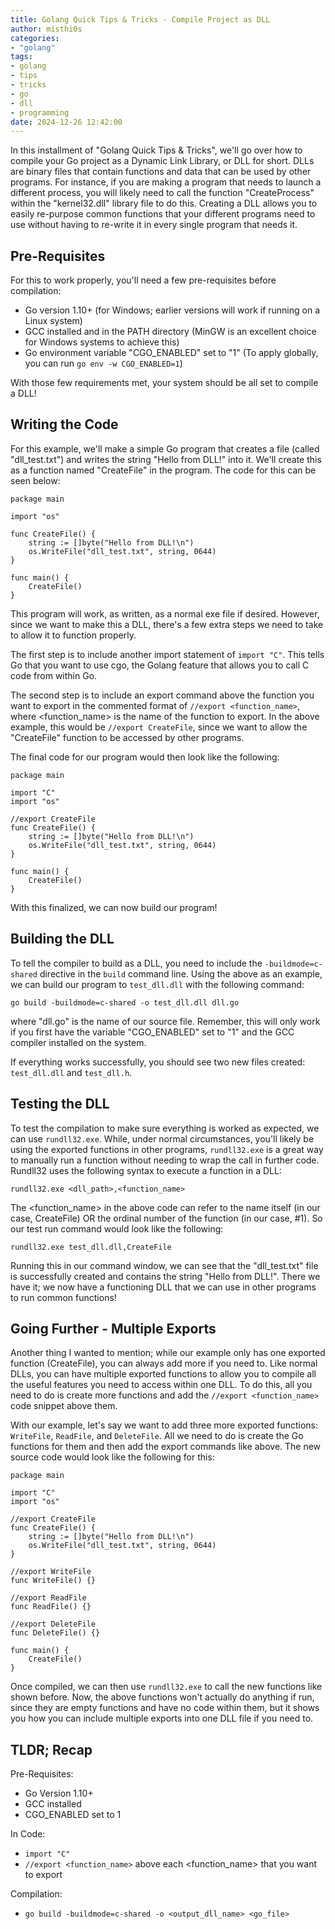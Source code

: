 ```yaml
---
title: Golang Quick Tips & Tricks - Compile Project as DLL
author: misthi0s
categories:
- "golang"
tags:
- golang
- tips
- tricks
- go
- dll
- programming
date: 2024-12-26 12:42:00
---
```


In this installment of "Golang Quick Tips & Tricks", we'll go over how to compile your Go project as a Dynamic Link Library, or DLL for short. DLLs are binary files that contain functions and data that can be used by other programs. For instance, if you are making a program that needs to launch a different process, you will likely need to call the function "CreateProcess" within the "kernel32.dll" library file to do this. Creating a DLL allows you to easily re-purpose common functions that your different programs need to use without having to re-write it in every single program that needs it.

## Pre-Requisites

For this to work properly, you'll need a few pre-requisites before compilation:

- Go version 1.10+ (for Windows; earlier versions will work if running on a Linux system)
- GCC installed and in the PATH directory (MinGW is an excellent choice for Windows systems to achieve this)
- Go environment variable "CGO_ENABLED" set to "1" (To apply globally, you can run `go env -w CGO_ENABLED=1`)

With those few requirements met, your system should be all set to compile a DLL!

## Writing the Code

For this example, we'll make a simple Go program that creates a file (called "dll_test.txt") and writes the string "Hello from DLL!" into it. We'll create this as a function named "CreateFile" in the program. The code for this can be seen below:

```
package main

import "os"

func CreateFile() {
	string := []byte("Hello from DLL!\n")
	os.WriteFile("dll_test.txt", string, 0644)
}

func main() {
	CreateFile()
}
```

This program will work, as written, as a normal exe file if desired. However, since we want to make this a DLL, there's a few extra steps we need to take to allow it to function properly.

The first step is to include another import statement of `import "C"`. This tells Go that you want to use cgo, the Golang feature that allows you to call C code from within Go.

The second step is to include an export command above the function you want to export in the commented format of `//export <function_name>`, where \<function_name\> is the name of the function to export. In the above example, this would be `//export CreateFile`, since we want to allow the "CreateFile" function to be accessed by other programs.

The final code for our program would then look like the following:

```
package main

import "C"
import "os"

//export CreateFile
func CreateFile() {
	string := []byte("Hello from DLL!\n")
	os.WriteFile("dll_test.txt", string, 0644)
}

func main() {
	CreateFile()
}
```

With this finalized, we can now build our program!

## Building the DLL

To tell the compiler to build as a DLL, you need to include the `-buildmode=c-shared` directive in the `build` command line. Using the above as an example, we can build our program to `test_dll.dll` with the following command:

`go build -buildmode=c-shared -o test_dll.dll dll.go`

where "dll.go" is the name of our source file. Remember, this will only work if you first have the variable "CGO_ENABLED" set to "1" and the GCC compiler installed on the system.

If everything works successfully, you should see two new files created: `test_dll.dll` and `test_dll.h`.

## Testing the DLL

To test the compilation to make sure everything is worked as expected, we can use `rundll32.exe`. While, under normal circumstances, you'll likely be using the exported functions in other programs, `rundll32.exe` is a great way to manually run a function without needing to wrap the call in further code. Rundll32 uses the following syntax to execute a function in a DLL:

`rundll32.exe <dll_path>,<function_name>`

The \<function_name\> in the above code can refer to the name itself (in our case, CreateFile) OR the ordinal number of the function (in our case, #1). So our test run command would look like the following:

`rundll32.exe test_dll.dll,CreateFile`

Running this in our command window, we can see that the "dll_test.txt" file is successfully created and contains the string "Hello from DLL!". There we have it; we now have a functioning DLL that we can use in other programs to run common functions!

## Going Further - Multiple Exports

Another thing I wanted to mention; while our example only has one exported function (CreateFile), you can always add more if you need to. Like normal DLLs, you can have multiple exported functions to allow you to compile all the useful features you need to access within one DLL. To do this, all you need to do is create more functions and add the `//export <function_name>` code snippet above them.

With our example, let's say we want to add three more exported functions: `WriteFile`, `ReadFile`, and `DeleteFile`. All we need to do is create the Go functions for them and then add the export commands like above. The new source code would look like the following for this:

```
package main

import "C"
import "os"

//export CreateFile
func CreateFile() {
	string := []byte("Hello from DLL!\n")
	os.WriteFile("dll_test.txt", string, 0644)
}

//export WriteFile
func WriteFile() {}

//export ReadFile
func ReadFile() {}

//export DeleteFile
func DeleteFile() {}

func main() {
	CreateFile()
}
```

Once compiled, we can then use `rundll32.exe` to call the new functions like shown before. Now, the above functions won't actually do anything if run, since they are empty functions and have no code within them, but it shows you how you can include multiple exports into one DLL file if you need to.

## TLDR; Recap

Pre-Requisites:

- Go Version 1.10+
- GCC installed
- CGO_ENABLED set to 1

In Code:

- `import "C"`
- `//export <function_name>` above each \<function_name\> that you want to export

Compilation:

- `go build -buildmode=c-shared -o <output_dll_name> <go_file>`